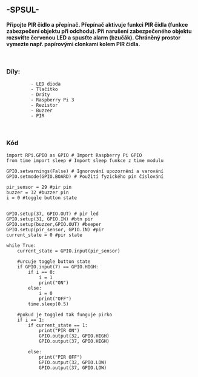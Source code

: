 ## -SPSUL-

**Připojte PIR čidlo a přepínač. Přepínač aktivuje funkci PIR čidla (funkce zabezpečení objektu při odchodu). Při narušení zabezpečeného objektu rozsviťte červenou LED a spusťte alarm (bzučák). Chráněný prostor vymezte např. papírovými clonkami kolem PIR čidla.**

<br>

### Díly:
             - LED dioda
             - Tlačítko
             - Dráty 
             - Raspberry Pi 3 
             - Rezistor
             - Buzzer
             - PIR
     
    
<br>

### Kód

```
import RPi.GPIO as GPIO # Import Raspberry Pi GPIO 
from time import sleep # Import sleep funkce z time modulu

GPIO.setwarnings(False) # Ignorování upozornění a varování
GPIO.setmode(GPIO.BOARD) # Použití fyzického pin číslování

pir_sensor = 29 #pir pin
buzzer = 32 #buzzer pin
i = 0 #toggle button state


GPIO.setup(37, GPIO.OUT) # pir led
GPIO.setup(31, GPIO.IN) #btn pir
GPIO.setup(buzzer,GPIO.OUT) #beeper
GPIO.setup(pir_sensor, GPIO.IN) #pir
current_state = 0 #pir state

while True:
    current_state = GPIO.input(pir_sensor)
    
    #urcuje toggle button state
    if GPIO.input(7) == GPIO.HIGH:
        if i == 0:
            i = 1
            print("ON")
        else:
            i = 0
            print("OFF")
        time.sleep(0.5)
    
    #pokud je toggled tak funguje pirko
    if i == 1:
        if current_state == 1:
            print("PIR ON")
            GPIO.output(32, GPIO.HIGH)
            GPIO.output(37, GPIO.HIGH)

        else:
            print("PIR OFF")
            GPIO.output(32, GPIO.LOW)
            GPIO.output(37, GPIO.LOW)
    
```



